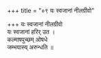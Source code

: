 +++
title = "०९ यः स्वजानां नीलग्रीवो"

+++
यः स्वजानां नीलग्रीवो  
यः स्वजानां हरिर् उत ।  
कल्माषपुच्छम् ओषधे  
जम्भयास्य् अरुन्धति ॥